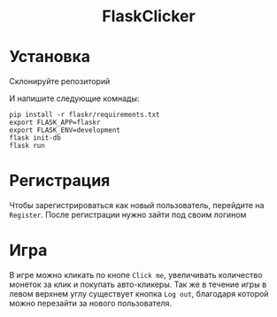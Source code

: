 <h1 align="center">FlaskClicker</h1>

# Установка
Склонируйте репозиторий

И напишите следующие комнады:

```
pip install -r flaskr/requirements.txt
export FLASK_APP=flaskr
export FLASK_ENV=development
flask init-db
flask run
   ```
# Регистрация
Чтобы зарегистрироваться как новый пользователь, перейдите на `Register`. После регистрации нужно зайти под своим логином
# Игра
В игре можно кликать по кнопе `Click me`, увеличивать количество монеток за клик и покупать авто-кликеры.
Так же в течение игры в левом верхнем углу существует кнопка `Log out`, благодаря которой можно перезайти за нового пользователя.

